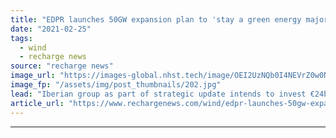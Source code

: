 ```yaml
---
title: "EDPR launches 50GW expansion plan to 'stay a green energy major'"
date: "2021-02-25"
tags: 
  - wind
  - recharge news
source: "recharge news"
image_url: "https://images-global.nhst.tech/image/OEI2UzNQb0I4NEVrZ0w0NjBuLytIQkZqenpZalNOdnY0U2VKL0RFamdIbz0=/nhst/binary/9a7c3c4fd88516decb012eb0c4ba94e3"
image_fp: "/assets/img/post_thumbnails/202.jpg"
lead: "Iberian group as part of strategic update intends to invest €24bn to 2025 and could have total 70GW renewables base by decade's end"
article_url: "https://www.rechargenews.com/wind/edpr-launches-50gw-expansion-plan-to-stay-a-green-energy-major/2-1-969861"
---
```


---
